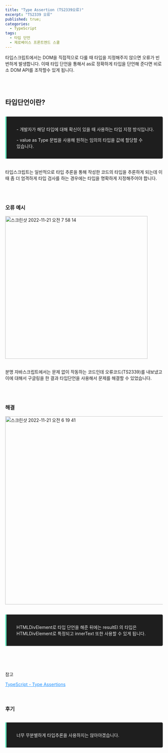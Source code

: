 ```yaml
---
title: "Type Assertion (TS2339오류)"
excerpt: "TS2339 오류"
published: true;
categories:
  - TypeScript
tags:
  - 타입 단언
  - 제로베이스 프론트엔드 스쿨
---
```


<p>타입스크립트에서는 DOM을 직접적으로 다룰 때 타입을 지정해주지 않으면 오류가 빈번하게 발생합니다. 이때 타입 단언을 통해서 as로 정확하게 타입을 단언해 준다면 비로소 DOM API를 조작할수 있게 됩니다.</p>
<br><br>

## 타입단언이란?

<blockquote style='margin: 2rem 0px;
    max-width: 768px;
    word-break: keep-all;
    border-left: 4px solid #63E6BE;
    border-top-right-radius: 4px;
    border-bottom-right-radius: 4px;
    background: #1E1E1E;
    padding: 1rem 1rem 1rem 2rem;
    color: #ECECEC;'>
  <p>- 개발자가 해당 타입에 대해 확신이 있을 때 사용하는 타입 지정 방식입니다.</p>
  <p>- value as Type 문법을 사용해 원하는 임의의 타입을 값에 할당할 수 있습니다. </p>
</blockquote>
<p>타입스크립트는 일반적으로 타입 추론을 통해 작성한 코드의 타입을 추론하게 되는데 이때 좀 더 엄격하게 타입 검사를 하는 경우에는 타입을 명확하게 지정해주어야 합니다.</p>
<br><br>

<p></p>

### 오류 예시

<img width="455" alt="스크린샷 2022-11-21 오전 7 58 14" src="https://user-images.githubusercontent.com/76745621/202931192-13042d13-a3d9-4f5c-910e-90eccc62d713.png">
<br><br>
<p>분명 자바스크립트에서는 문제 없이 작동하는 코드인데 오류코드(TS2339)를 내보냈고 이에 대해서 구글링을 한 결과 타입단언을 사용해서 문제를 해결할 수 있었습니다.</p>
<br><br>

### 해결

<img style='margin: 0 auto;' width="600" alt="스크린샷 2022-11-21 오전 6 19 41" src="https://user-images.githubusercontent.com/76745621/202926839-c41276ac-106b-412d-9fb6-0af8ed3a9de6.png">
<br>

<blockquote style='margin: 2rem 0px;
    max-width: 768px;
    word-break: keep-all;
    border-left: 4px solid #63E6BE;
    border-top-right-radius: 4px;
    border-bottom-right-radius: 4px;
    background: #1E1E1E;
    padding: 1rem 1rem 1rem 2rem;
    color: #ECECEC;'>
  <p>HTMLDivElement로 타입 단언을 해준 뒤에는 resultEl 의 타입은 HTMLDivElement로 특정되고 innerText 또한 사용할 수 있게 됩니다.</p>
</blockquote>
<br>

<br>
<p>참고</p>
<a style='color: dodgerblue' href='https://www.typescriptlang.org/docs/handbook/basic-types.html'>TypeScript - Type Assertions</a>
<br><br><br>

### 후기

<blockquote style='margin: 2rem 0px;
    max-width: 768px;
    word-break: keep-all;
    border-left: 4px solid #63E6BE;
    border-top-right-radius: 4px;
    border-bottom-right-radius: 4px;
    background: #1E1E1E;
    padding: 1rem 1rem 1rem 2rem;
    color: #ECECEC;'>
  <p>너무 무분별하게 타입추론을 사용하지는 않아야겠습니다.</p>
</blockquote>
